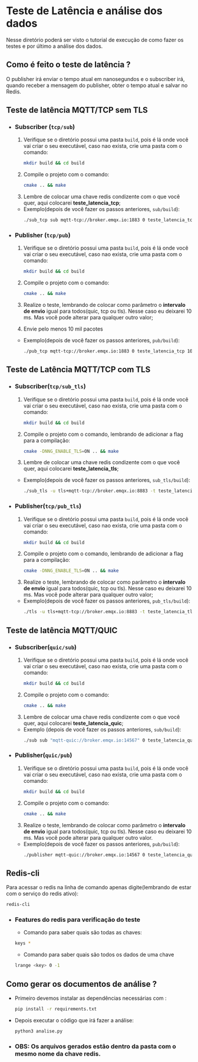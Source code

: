 # Teste de Latência e análise dos dados

Nesse diretório poderá ser visto o tutorial de execução de como fazer os testes e por último a análise dos dados.

## Como é feito o teste de latência ?

O publisher irá enviar o tempo atual em nanosegundos e o subscriber irá, quando receber a mensagem do publisher, obter o tempo atual e salvar no Redis.


## Teste de latência MQTT/TCP sem TLS


- ### Subscriber (`tcp/sub`)
    1. Verifique se o diretório possui uma pasta `build`, pois é lá onde você vai criar o seu executável, caso nao exista, crie uma pasta com o comando:
        ```bash
        mkdir build && cd build
        ```
    2. Compile o projeto com o comando:
        ```bash
        cmake .. && make
        ```
    3. Lembre de colocar uma chave redis condizente com o que você quer, aqui colocarei **teste_latencia_tcp**;
 
     - Exemplo(depois de você fazer os passos anteriores, `sub/build`):
        ```bash
        ./sub_tcp sub mqtt-tcp://broker.emqx.io:1883 0 teste_latencia_tcp teste_latencia_tcp
        ```

- ### Publisher (`tcp/pub`)
    1. Verifique se o diretório possui uma pasta `build`, pois é lá onde você vai criar o seu executável, caso nao exista, crie uma pasta com o comando:
        ```bash
        mkdir build && cd build
        ```
    2. Compile o projeto com o comando:
        ```bash
        cmake .. && make
        ```
    3. Realize o teste, lembrando de colocar como parâmetro o **intervalo de envio** igual para todos(quic, tcp ou tls). Nesse caso eu deixarei 10 ms. Mas você pode alterar para qualquer outro valor;

    4. Envie pelo menos 10 mil pacotes

    - Exemplo(depois de você fazer os passos anteriores, `pub/build`):
        
        ```bash
        ./pub_tcp mqtt-tcp://broker.emqx.io:1883 0 teste_latencia_tcp 10 10000
        ```

## Teste de Latência MQTT/TCP com TLS

- ### Subscriber(`tcp/sub_tls`)
    1. Verifique se o diretório possui uma pasta `build`, pois é lá onde você vai criar o seu executável, caso nao exista, crie uma pasta com o comando:
        ```bash
        mkdir build && cd build
        ```

    2. Compile o projeto com o comando, lembrando de adicionar a flag para a compilação:
        ```bash
        cmake -DNNG_ENABLE_TLS=ON .. && make
        ```
    3. Lembre de colocar uma chave redis condizente com o que você quer, aqui colocarei **teste_latencia_tls**;
    - Exemplo(depois de você fazer os passos anteriores, `sub_tls/build`):
        ```bash
        ./sub_tls -u tls+mqtt-tcp://broker.emqx.io:8883 -t teste_latencia_tls -q 0 -r teste_latencia_tls
        ```

- ### Publisher(`tcp/pub_tls`)

    1. Verifique se o diretório possui uma pasta `build`, pois é lá onde você vai criar o seu executável, caso nao exista, crie uma pasta com o comando:
        ```bash
        mkdir build && cd build
        ```
    2. Compile o projeto com o comando, lembrando de adicionar a flag para a compilação:
        ```bash
        cmake -DNNG_ENABLE_TLS=ON .. && make
        ```
    3. Realize o teste, lembrando de colocar como parâmetro o **intervalo de envio** igual para todos(quic, tcp ou tls). Nesse caso eu deixarei 10 ms. Mas você pode alterar para qualquer outro valor;

    - Exemplo(depois de você fazer os passos anteriores, `pub_tls/build`):
        ```bash
        ./tls -u tls+mqtt-tcp://broker.emqx.io:8883 -t teste_latencia_tls -q 0 -i 10 -n 10000
        ```

## Teste de latência MQTT/QUIC

- ### Subscriber(`quic/sub`)
   
    1. Verifique se o diretório possui uma pasta `build`, pois é lá onde você vai criar o seu executável, caso nao exista, crie uma pasta com o comando:
        ```bash
        mkdir build && cd build
        ```
    2. Compile o projeto com o comando:
        ```bash
        cmake .. && make
        ```
    3. Lembre de colocar uma chave redis condizente com o que você quer, aqui colocarei **teste_latencia_quic**;
        
    - Exemplo (depois de você fazer os passos anteriores, `sub/build`):
        ```bash
        ./sub sub "mqtt-quic://broker.emqx.io:14567" 0 teste_latencia_quic teste_latencia_quic
        ```


- ### Publisher(`quic/pub`)

    1. Verifique se o diretório possui uma pasta `build`, pois é lá onde você vai criar o seu executável, caso nao exista, crie uma pasta com o comando:
        ```bash
        mkdir build && cd build
        ```
    2. Compile o projeto com o comando:
        ```bash
        cmake .. && make
        ```
    3. Realize o teste, lembrando de colocar como parâmetro o **intervalo de envio** igual para todos(quic, tcp ou tls). Nesse caso eu deixarei 10 ms. Mas você pode alterar para qualquer outro valor.

    - Exemplo(depois de você fazer os passos anteriores, `pub/build`):
        ```bash
        ./publisher mqtt-quic://broker.emqx.io:14567 0 teste_latencia_quic 10000 10
        ```

## Redis-cli

Para acessar o redis na linha de comando apenas digite(lembrando de estar com o serviço do redis ativo):

```bash
redis-cli
```
- ### Features do redis para verificação do teste
    - Comando para saber quais são todas as chaves:
    ```bash
    keys *
    ```
    - Comando para saber quais são todos os dados de uma chave
    ```bash
    lrange <key> 0 -1
    ```

## Como gerar os documentos de análise ?

- Primeiro devemos instalar as dependências necessárias com :
    ```bash
    pip install -r requirements.txt
    ```

- Depois executar o código que irá fazer a análise:
    
    ```bash
    python3 analise.py
    ```
- ### OBS: Os arquivos gerados estão dentro da pasta com o mesmo nome da chave redis.
